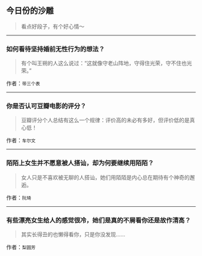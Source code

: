## 今日份的沙雕

> 看点好段子，有个好心情～


 
---

### 如何看待坚持婚前无性行为的想法？

> 有个叫王朔的人这么说过：“这就像守老山阵地，守得住光荣，守不住也光荣。”


作者：`带三个表`

---

### 你是否认可豆瓣电影的评分？

> 豆瓣评分个人总结有这么一个规律：评价高的未必有多好，但评价低的是真心低！


作者：`车尔文`

---

### 陌陌上女生并不愿意被人搭讪，却为何要继续用陌陌？

> 女人只是不喜欢被无聊的人搭讪，她们用陌陌是内心总在期待有个神奇的邂逅。


作者：`阮琦`

---

### 有些漂亮女生给人的感觉很冷，她们是真的不屑看你还是故作清高？

> 其实长得丑的也懒得看你，只是你没发现……


作者：`梨圆芳`